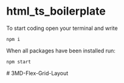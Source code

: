 # html_ts_boilerplate
To start coding open your terminal and write
```
npm i
```

When all packages have been installed run:
```
npm start
```
#   3 M D - F l e x - G r i d - L a y o u t  
 